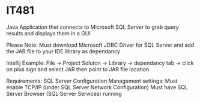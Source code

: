 # IT481

Java Application that connects to Microsoft SQL Server to grab query results and displays them in a GUI

Please Note:
Must download Microsoft JDBC Driver for SQL Server and add the JAR file to your IDE library as dependancy

Intellij Example:
File -> Project Soluton -> Library -> dependancy tab -> click on plus sign and select JAR then point to JAR file location

Requirements:
SQL Server Configuration Management settings:
Must enable TCP/IP (under SQL Server Network Configuration)
Must have SQL Server Browser (SQL Server Services) running
